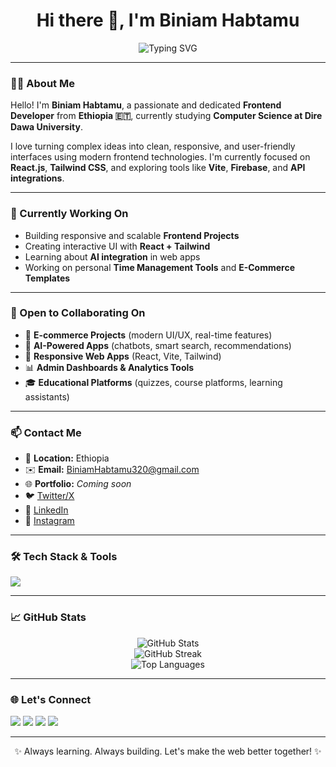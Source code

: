 <h1 align="center">Hi there 👋, I'm Biniam Habtamu</h1>
<p align="center">
  <img src="https://readme-typing-svg.demolab.com?font=Fira+Code&weight=500&size=24&pause=1000&color=0891B2&center=true&vCenter=true&width=435&lines=Frontend+Developer;Computer+Science+Student;React+%2F+Tailwind+Enthusiast" alt="Typing SVG" />
</p>

---

### 👨‍💻 About Me

Hello! I'm **Biniam Habtamu**, a passionate and dedicated **Frontend Developer** from **Ethiopia 🇪🇹**, currently studying **Computer Science at Dire Dawa University**.

I love turning complex ideas into clean, responsive, and user-friendly interfaces using modern frontend technologies. I'm currently focused on **React.js**, **Tailwind CSS**, and exploring tools like **Vite**, **Firebase**, and **API integrations**.

---

### 🔭 Currently Working On

- Building responsive and scalable **Frontend Projects**
- Creating interactive UI with **React + Tailwind**
- Learning about **AI integration** in web apps
- Working on personal **Time Management Tools** and **E-Commerce Templates**

---

### 🤝 Open to Collaborating On

- 🛒 **E-commerce Projects** (modern UI/UX, real-time features)
- 🤖 **AI-Powered Apps** (chatbots, smart search, recommendations)
- 📱 **Responsive Web Apps** (React, Vite, Tailwind)
- 📊 **Admin Dashboards & Analytics Tools**
- 🎓 **Educational Platforms** (quizzes, course platforms, learning assistants)

---

### 📫 Contact Me

- 📍 **Location:** Ethiopia  
- ✉️ **Email:** [BiniamHabtamu320@gmail.com](mailto:BiniamHabtamu320@gmail.com)  
- 🌐 **Portfolio:** *Coming soon*  
- 🐦 [Twitter/X](https://x.com/biniamhabtamu)  
- 💼 [LinkedIn](https://www.linkedin.com/in/biniamhabtamu)  
- 📸 [Instagram](https://instagram.com/biniamhabtamu)

---

### 🛠️ Tech Stack & Tools

<p align="left">
  <img src="https://skillicons.dev/icons?i=html,css,js,ts,react,nextjs,tailwind,vite,redux,nodejs,express,mongodb,mysql,django,java,cpp,python,git,github,vscode,figma,docker,postman,vercel,netlify" />
</p>

---

### 📈 GitHub Stats

<p align="center">
  <img src="https://github-readme-stats.vercel.app/api?username=biniamhabtamu&show_icons=true&theme=tokyonight&count_private=true" alt="GitHub Stats" />
  <br />
  <img src="https://github-readme-streak-stats.herokuapp.com/?user=biniamhabtamu&theme=tokyonight" alt="GitHub Streak" />
  <br />
  <img src="https://github-readme-stats.vercel.app/api/top-langs/?username=biniamhabtamu&layout=compact&theme=tokyonight" alt="Top Languages" />
</p>

---

### 🌐 Let's Connect

<p align="left">
  <a href="https://github.com/biniamhabtamu" target="_blank"><img src="https://img.shields.io/github/followers/biniamhabtamu?label=GitHub&style=for-the-badge&logo=github&color=333" /></a>
  <a href="https://x.com/biniamhabtamu" target="_blank"><img src="https://img.shields.io/twitter/follow/biniamhabtamu?label=Twitter&style=for-the-badge&logo=twitter&color=1DA1F2" /></a>
  <a href="https://linkedin.com/in/biniamhabtamu" target="_blank"><img src="https://img.shields.io/badge/LinkedIn-Connect-blue?style=for-the-badge&logo=linkedin" /></a>
  <a href="https://instagram.com/biniamhabtamu" target="_blank"><img src="https://img.shields.io/badge/Instagram-Follow-E4405F?style=for-the-badge&logo=instagram&logoColor=white" /></a>
</p>

---

<!-- Optional Footer -->
<p align="center">✨ Always learning. Always building. Let's make the web better together! ✨</p>
